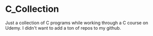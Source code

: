 # C_Collection
Just a collection of C programs while working through a C course on Udemy. I didn't want to add a ton of repos to my github.